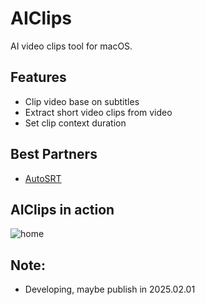 # AIClips

AI video clips tool for macOS.

## Features

- Clip video base on subtitles
- Extract short video clips from video
- Set clip context duration

## Best Partners

- [AutoSRT](yyaadet.github.io/autosrt_page/)

## AIClips in action

![home](https://raw.githubusercontent.com/yyaadet/aiclips/raw/main/screenshots/home.png)

## Note:

- Developing, maybe publish in 2025.02.01